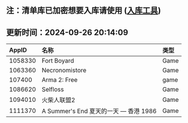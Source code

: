 ## 注：清单库已加密想要入库请使用 ([入库工具](https://github.com/BlankTMing/ManifestAutoUpdate/releases))

## 更新时间：2024-09-26 20:14:09
| AppID | 名称 | 类型  |
| :-------------------- | :----------------------------- | :----------- |
| 1058330 | Fort Boyard| Game |
| 1063360 | Necronomistore| Game |
| 107400 | Arma 2: Free| game |
| 1086620 | Selfloss| Game |
| 1094010 | 火柴人联盟2| Game |
| 1111370 | A Summer's End 夏天的一天 — 香港 1986| Game |
